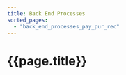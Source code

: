 ```yaml
---
title: Back End Processes
sorted_pages:
  - "back_end_processes_pay_pur_rec"
---
```

# {{page.title}}
